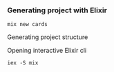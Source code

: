 
### Generating project with Elixir

```
mix new cards
```

Generating project structure

Opening interactive Elixir cli

```
iex -S mix
```

